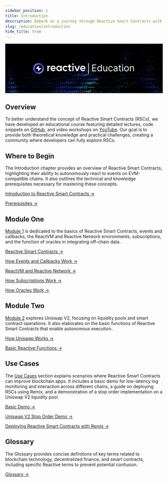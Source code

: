 ```yaml
---
sidebar_position: 1
title: Introduction
description: Embark on a journey through Reactive Smart Contracts with our educational program. Dive into lectures, GitHub code, and video demos for a hands-on learning experience.
slug: /education/introduction
hide_title: true
---
```


![Reactive Network Education Image](../img/reactive-education.jpg)

## Overview

To better understand the concept of Reactive Smart Contracts (RSCs), we have developed an educational course featuring detailed lectures, code snippets on [GitHub](https://github.com/Reactive-Network/reactive-smart-contract-demos/tree/main/src/demos), and video workshops on [YouTube](https://www.youtube.com/@0xReactive/streams). Our goal is to provide both theoretical knowledge and practical challenges, creating a community where developers can fully explore RSCs.

## Where to Begin 

The Introduction chapter provides an overview of Reactive Smart Contracts, highlighting their ability to autonomously react to events on EVM-compatible chains. It also outlines the technical and knowledge prerequisites necessary for mastering these concepts.

[Introduction to Reactive Smart Contracts →](./reactive-smart-contracts.md)

[Prerequisites →](./prerequisites.md)

## Module One

[Module 1](../module-1/index.md) is dedicated to the basics of Reactive Smart Contracts, events and callbacks, the ReactVM and Reactive Network environments, subscriptions, and the function of oracles in integrating off-chain data.

[Reactive Smart Contracts →](../module-1/reactive-smart-contracts.md)

[How Events and Callbacks Work →](../module-1/how-events-work.md)

[ReactVM and Reactive Network →](../module-1/react-vm.md)

[How Subscriptions Work →](../module-1/subscriptions.md)

[How Oracles Work →](../module-1/how-oracles-work.md)

## Module Two

[Module 2](../module-2/index.md) explores Uniswap V2, focusing on liquidity pools and smart contract operations. It also elaborates on the basic functions of Reactive Smart Contracts that enable autonomous execution.

[How Uniswap Works →](../module-2/how-uniswap-works.md)

[Basic Reactive Functions →](../module-2/basic-reactive-functions.md)

## Use Cases

The [Use Cases](../use-cases/index.md) section explains scenarios where Reactive Smart Contracts can improve blockchain apps. It includes a basic demo for low-latency log monitoring and interaction across different chains, a guide on deploying RSCs using Remix, and a demonstration of a stop order implementation on a Uniswap V2 liquidity pool.

[Basic Demo →](../use-cases/use-case-1.md)

[Uniswap V2 Stop Order Demo →](../use-cases/use-case-3.md)

[Deploying Reactive Smart Contracts with Remix →](../use-cases/remix-ide-demo.mdx)

## Glossary

The Glossary provides concise definitions of key terms related to blockchain technology, decentralized finance, and smart contracts, including specific Reactive terms to prevent potential confusion.

[Glossary →](../glossary.md)